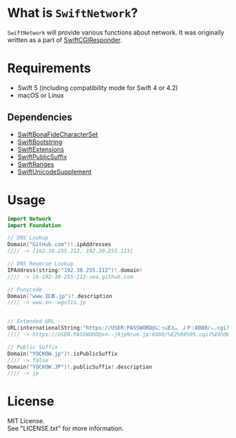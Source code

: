 # What is `SwiftNetwork`?

`SwiftNetwork` will provide various functions about network.
It was originally written as a part of [SwiftCGIResponder](https://github.com/YOCKOW/SwiftCGIResponder).

# Requirements

- Swift 5 (including compatibility mode for Swift 4 or 4.2)
- macOS or Linux

## Dependencies

- [SwiftBonaFideCharacterSet](https://github.com/YOCKOW/SwiftBonaFideCharacterSet)
- [SwiftBootstring](https://github.com/YOCKOW/SwiftBootstring)
- [SwiftExtensions](https://github.com/YOCKOW/SwiftExtensions)
- [SwiftPublicSuffix](https://github.com/YOCKOW/SwiftPublicSuffix)
- [SwiftRanges](https://github.com/YOCKOW/SwiftRanges)
- [SwiftUnicodeSupplement](https://github.com/YOCKOW/SwiftUnicodeSupplement)


# Usage

```Swift
import Network
import Foundation

// DNS Lookup
Domain("GitHub.com")!.ipAddresses
//// -> [192.30.255.112, 192.30.255.113]

// DNS Reverse Lookup
IPAddress(string:"192.30.255.112")!.domain!
//// -> lb-192-30-255-112-sea.github.com

// Punycode
Domain("www.日本.jp")!.description
//// -> www.xn--wgv71a.jp


// Extended URL
URL(internationalString:"https://USER:PASSWORD@にっぽん。ＪＰ:8080/☕︎.cgi?杯=2#MyCoffee")!
//// -> https://USER:PASSWORD@xn--j9jp9cue.jp:8080/%E2%98%95.cgi?%E6%9D%AF=2#MyCoffee

// Public Suffix
Domain("YOCKOW.jp")!.isPublicSuffix
//// -> false
Domain("YOCKOW.JP")!.publicSuffix!.description
//// -> jp
```

# License

MIT License.  
See "LICENSE.txt" for more information.
